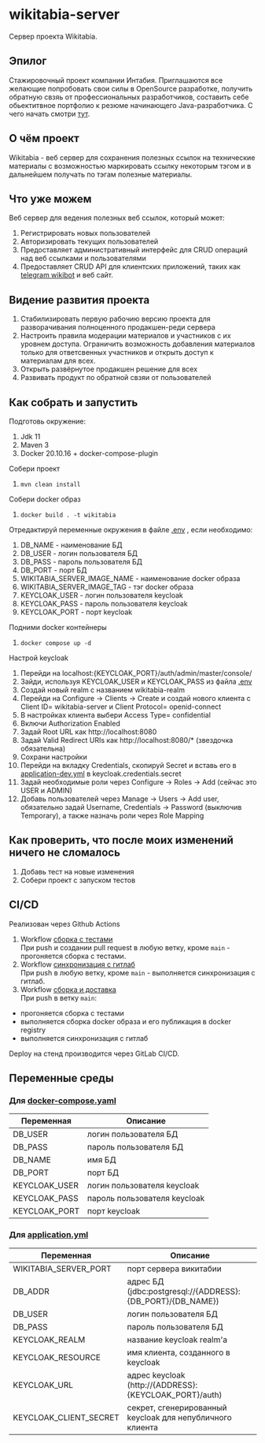 # wikitabia-server
Сервер проекта Wikitabia.

## Эпилог
Стажировочный проект компании Интабия.
Приглашаются все желающие попробовать свои силы в OpenSource разработке,
получить обратную свзяь от профессиональных разработчиков, составить себе
обьектитвное портфолио к резюме начинающего Java-разработчика. С чего начать смотри [тут](./CONTRIBUTING.md).

## О чём проект
Wikitabia - веб сервер для сохранения полезных ссылок на технические материалы
с возможностью маркировать ссылку некоторым тэгом и в дальнейшем получать по тэгам
полезные материалы.

## Что уже можем

Веб сервер для ведения полезных веб ссылок, который может:
1) Регистрировать новых пользователей
2) Авторизировать текущих пользователей
3) Предоставляет административный интерфейс для CRUD операций над веб ссылками и пользователями
4) Предоставляет CRUD API для клиентских приложений, таких как [telegram wikibot](https://github.com/intabia-intership/wikitabia-telegram-bot) и веб сайт.

## Видение развития проекта

1) Стабилизировать первую рабочию версию проекта для разворачивания полноценного продакшен-реди сервера
2) Настроить правила модерации материалов и участников с их уровнем доступа. Ограничить возможность добавления материалов только для ответсвенных участников и открыть доступ к материалам для всех.
3) Открыть развёрнутое продакшен решение для всех
4) Развивать продукт по обратной свзяи от пользователей

## Как собрать и запустить

Подготовь окружение:
1) Jdk 11
2) Maven 3
3) Docker 20.10.16 + docker-compose-plugin

Собери проект
1) `mvn clean install`

Собери docker образ
1) `docker build . -t wikitabia`

Отредактируй переменные окружения в файле [.env](.env) , если необходимо:
1) DB_NAME - наименование БД
2) DB_USER - логин пользователя БД
3) DB_PASS - пароль пользователя БД
4) DB_PORT - порт БД
5) WIKITABIA_SERVER_IMAGE_NAME - наименование docker образа
6) WIKITABIA_SERVER_IMAGE_TAG - тэг docker образа
7) KEYCLOAK_USER - логин пользователя keycloak
8) KEYCLOAK_PASS - пароль пользователя keycloak
9) KEYCLOAK_PORT - порт keycloak

Подними docker контейнеры
1) `docker compose up -d`

Настрой keycloak
1) Перейди на localhost:{KEYCLOAK_PORT}/auth/admin/master/console/
2) Зайди, используя KEYCLOAK_USER и KEYCLOAK_PASS из файла [.env](.env)
3) Создай новый realm с названием wikitabia-realm
4) Перейди на Configure -> Clients -> Create и создай нового клиента с Client ID= wikitabia-server и Client Protocol= openid-connect
5) В настройках клиента выбери Access Type= confidential
6) Включи Authorization Enabled
7) Задай Root URL как http://localhost:8080
8) Задай Valid Redirect URIs как http://localhost:8080/* (звездочка обязательна)
9) Сохрани настройки
10) Перейди на вкладку Credentials, скопируй Secret и вставь его в [application-dev.yml](src/main/resources/application-dev.yml) в keycloak.credentials.secret
11) Задай необходимые роли через Configure -> Roles -> Add (сейчас это USER и ADMIN)
12) Добавь пользователей через Manage -> Users -> Add user, обязательно задай Username, Credentials -> Password (выключив Temporary), а также назначь роли через Role Mapping

## Как проверить, что после моих изменений ничего не сломалось

1) Добавь тест на новые изменения
2) Собери проект с запуском тестов

## CI/CD
Реализован через Github Actions
1) Workflow [cборка с тестами](.github/workflows/verify.yml)  
При push и создании pull request в любую ветку, кроме `main` - прогоняется сборка с тестами.
2) Workflow [синхронизация с гитлаб](.github/workflows/gitlab_sync.yml)  
При push в любую ветку, кроме `main` - выполняется синхронизация с гитлаб.
3) Workflow [сборка и доставка](.github/workflows/build-and-delivery-dev.yml)  
При push в ветку `main`:
- прогоняется сборка с тестами
- выполняется сборка docker образа и его публикация в docker registry
- выполняется синхронизация с гитлаб  

Deploy на стенд производится через GitLab CI/CD.

## Переменные среды
### Для [docker-compose.yaml](docker-compose.yaml)
| Переменная    | Описание                     |
|---------------|------------------------------|
| DB_USER       | логин пользователя БД        |
| DB_PASS       | пароль пользователя БД       |
| DB_NAME       | имя БД                       |
| DB_PORT       | порт БД                      |
| KEYCLOAK_USER | логин пользователя keycloak  |
| KEYCLOAK_PASS | пароль пользователя keycloak |
| KEYCLOAK_PORT | порт keycloak                |

### Для [application.yml](src/main/resources/application.yml)
| Переменная             | Описание                                                   |
|------------------------|------------------------------------------------------------|
| WIKITABIA_SERVER_PORT  | порт сервера викитабии                                     |
| DB_ADDR                | адрес БД (jdbc:postgresql://{ADDRESS}:{DB_PORT}/{DB_NAME}) |
| DB_USER                | логин пользователя БД                                      |
| DB_PASS                | пароль пользователя БД                                     |
| KEYCLOAK_REALM         | название keycloak realm'a                                  |
| KEYCLOAK_RESOURCE      | имя клиента, созданного в keycloak                         |
| KEYCLOAK_URL           | адрес keycloak (http://{ADDRESS}:{KEYCLOAK_PORT}/auth)     |
| KEYCLOAK_CLIENT_SECRET | секрет, сгенерированный keycloak для непубличного клиента  |